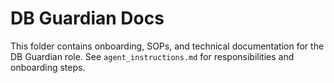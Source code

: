 # DB Guardian Docs

This folder contains onboarding, SOPs, and technical documentation for the DB Guardian role. See `agent_instructions.md` for responsibilities and onboarding steps. 